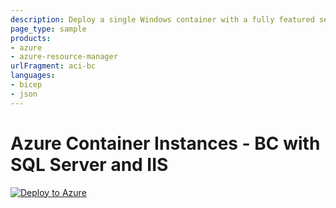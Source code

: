 ```yaml
---
description: Deploy a single Windows container with a fully featured self-contained Microsoft Dynamics 365 Business Central environment on Azure Container Instances.
page_type: sample
products:
- azure
- azure-resource-manager
urlFragment: aci-bc
languages:
- bicep
- json
---
```

# Azure Container Instances - BC with SQL Server and IIS

[![Deploy to Azure](https://aka.ms/deploytoazurebutton)](https://portal.azure.com/#create/Microsoft.Template/uri/https%3A%2F%2Fraw.githubusercontent.com%2Ftino-teuber%2Fbc-azure-container-instance-template%2Fmain%2Fazuredeploy.json)